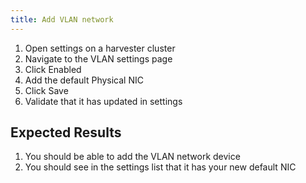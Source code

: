 ```yaml
---
title: Add VLAN network
---
```

1. Open settings on a harvester cluster
1. Navigate to the VLAN settings page
1. Click Enabled
1. Add the default Physical NIC
1. Click Save
1. Validate that it has updated in settings

## Expected Results
1. You should be able to add the VLAN network device
1. You should see in the settings list that it has your new default NIC